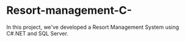 # Resort-management-C-
In this project, we've developed a Resort Management System using C#.NET and SQL Server.

